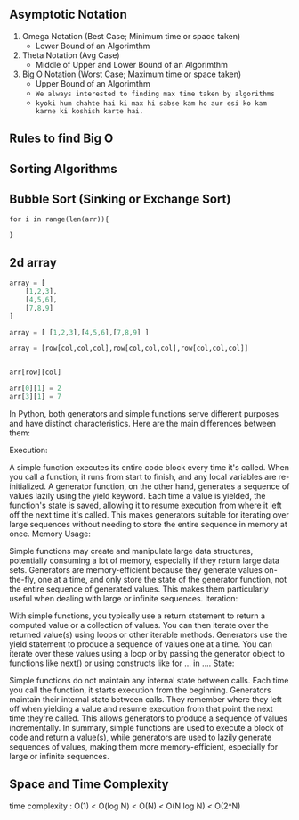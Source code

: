 Asymptotic Notation
----------------------

1. Omega Notation (Best Case; Minimum time or space taken)
    - Lower Bound of an Algorimthm
2. Theta Notation (Avg Case)
    - Middle of Upper and Lower Bound of an Algorimthm
3. Big O Notation (Worst Case; Maximum time or space taken)
    - Upper Bound of an Algorimthm
    - `We always interested to finding max time taken by algorithms` 
    - `kyoki hum chahte hai ki max hi sabse kam ho aur esi ko kam karne ki koshish karte hai.`


Rules to find Big O
---------------------

Sorting Algorithms
-------------------

Bubble Sort (Sinking or Exchange Sort)
-----------
```code
for i in range(len(arr)){
    
}
```

2d array
-------------
```py
array = [
    [1,2,3],
    [4,5,6],
    [7,8,9]
]

array = [ [1,2,3],[4,5,6],[7,8,9] ]

array = [row[col,col,col],row[col,col,col],row[col,col,col]]


arr[row][col]

arr[0][1] = 2
arr[3][1] = 7
```


In Python, both generators and simple functions serve different purposes and have distinct characteristics. Here are the main differences between them:

Execution:

A simple function executes its entire code block every time it's called. When you call a function, it runs from start to finish, and any local variables are re-initialized.
A generator function, on the other hand, generates a sequence of values lazily using the yield keyword. Each time a value is yielded, the function's state is saved, allowing it to resume execution from where it left off the next time it's called. This makes generators suitable for iterating over large sequences without needing to store the entire sequence in memory at once.
Memory Usage:

Simple functions may create and manipulate large data structures, potentially consuming a lot of memory, especially if they return large data sets.
Generators are memory-efficient because they generate values on-the-fly, one at a time, and only store the state of the generator function, not the entire sequence of generated values. This makes them particularly useful when dealing with large or infinite sequences.
Iteration:

With simple functions, you typically use a return statement to return a computed value or a collection of values. You can then iterate over the returned value(s) using loops or other iterable methods.
Generators use the yield statement to produce a sequence of values one at a time. You can iterate over these values using a loop or by passing the generator   object to functions like next() or using constructs like for ... in ....
State:

Simple functions do not maintain any internal state between calls. Each time you call the function, it starts execution from the beginning.
Generators maintain their internal state between calls. They remember where they left off when yielding a value and resume execution from that point the next time they're called. This allows generators to produce a sequence of values incrementally.
In summary, simple functions are used to execute a block of code and return a value(s), while generators are used to lazily generate sequences of values, making them more memory-efficient, especially for large or infinite sequences.





## Space and Time Complexity

time complexity : O(1) < O(log N) < O(N) < O(N log N) < O(2^N)